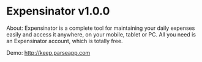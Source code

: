Expensinator v1.0.0
============

About: 
Expensinator is a complete tool for maintaining your daily expenses easily and access it anywhere, on your mobile, tablet or PC. All you need is an Expensinator account, which is totally free. 

Demo: http://keep.parseapp.com 
